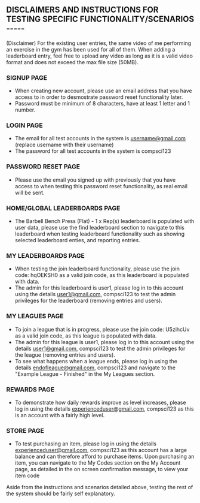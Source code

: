 

## DISCLAIMERS AND INSTRUCTIONS FOR TESTING SPECIFIC FUNCTIONALITY/SCENARIOS -----

(Disclaimer) For the existing user entries, the same video of me performing an exercise in the gym has been used for all of them. When adding a leaderboard entry, feel free to upload any video as long as it is a valid video format and does not exceed the max file size (50MB).  

### SIGNUP PAGE
- When creating new account, please use an email address that you have access to in order to desmostrate password reset functionality later.
- Password must be minimum of 8 characters, have at least 1 letter and 1 number.

### LOGIN PAGE
- The email for all test accounts in the system is username@gmail.com (replace username with their username)
- The password for all test accounts in the system is compsci123

### PASSWORD RESET PAGE
- Please use the email you signed up with previously that you have access to when testing this password reset functionality, as real email will be sent.

### HOME/GLOBAL LEADERBOARDS PAGE
- The Barbell Bench Press (Flat) - 1 x Rep(s) leaderboard is populated with user data, please use the find leaderboard section to navigate to this leaderboard when testing leaderboard functionality such as showing selected leaderboard enties, and reporting entries.

### MY LEADERBOARDS PAGE
- When testing the join leaderboard functionality, please use the join code: hqOEKSH0 as a valid join code, as this leaderboard is populated with data.
- The admin for this leaderboard is user1, please log in to this account using the details user1@gmail.com, compsci123 to test the admin privileges for the leaderboard (removing entries and users).

### MY LEAGUES PAGE
- To join a league that is in progress, please use the join code: U5zihcUv as a valid join code, as this league is populated with data.
- The admin for this league is user1, please log in to this account using the details user1@gmail.com, compsci123 to test the admin privileges for the league (removing entries and users).
- To see what happens when a league ends, please log in using the details  endofleague@gmail.com, compsci123 and navigate to the "Example League - Finished" in the My Leagues section.

### REWARDS PAGE
- To demonstrate how daily rewards improve as level increases, please log in using the details experienceduser@gmail.com, compsci123 as this is an account with a fairly high level.

### STORE PAGE
- To test purchasing an item, please log in using the details experienceduser@gmail.com, compsci123 as this account has a large balance and can therefore afford to purchase items. Upon purchasing an item, you can navigate to the My Codes section on the My Account page, as detailed in the on screen confirmation message, to view your item code

Aside from the instructions and scenarios detailed above, testing the rest of the system should be fairly self explanatory. 

